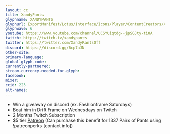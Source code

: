 ```yaml
---
layout: cc
title: XandyPants
glyphname: XANDYPANTS
glyphurl: ExportManifest/Lotus/Interface/Icons/Player/ContentCreators/XandyPants.png
glyphwave: 6
youtube: https://www.youtube.com/channel/UCSYUiqtdg--jpSGJty-ti0A
twitch: https://twitch.tv/xandypants
twitter: https://twitter.com/XandyPantsOff
discord: https://discord.gg/6cp7aJN
other-site:
primary-language:
global-glyph-code:
currently-partnered:
stream-currency-needed-for-glyph:
facebook:
mixer:
ccid: 223
alt-names:
---
```

* Win a giveaway on discord (ex. Fashionframe Saturdays)
* Beat him in Drift Frame on Wednesdays on Twitch
* 2 Months Twitch Subscription
* $5 tier [Patreon](https://www.patreon.com/xandypants) (Can purchase this benefit for 1337 Pairs of Pants using !patreonperks [contact info])
